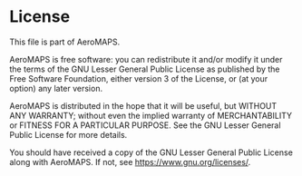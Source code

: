 # License

This file is part of AeroMAPS.

AeroMAPS is free software: you can redistribute it and/or modify it under the terms of the GNU Lesser General Public 
License as published by the Free Software Foundation, either version 3 of the License, or (at your option) 
any later version.

AeroMAPS is distributed in the hope that it will be useful, but WITHOUT ANY WARRANTY; without even the implied 
warranty of MERCHANTABILITY or FITNESS FOR A PARTICULAR PURPOSE. See the GNU Lesser General Public License for 
more details.

You should have received a copy of the GNU Lesser General Public License along with AeroMAPS. 
If not, see <https://www.gnu.org/licenses/>.

